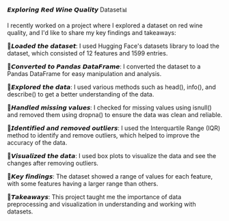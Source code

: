 𝙀𝙭𝙥𝙡𝙤𝙧𝙞𝙣𝙜 𝙍𝙚𝙙 𝙒𝙞𝙣𝙚 𝙌𝙪𝙖𝙡𝙞𝙩𝙮 Dataset📊

I recently worked on a project where I explored a dataset on red wine quality, and I'd like to share my key findings and takeaways:

📌𝙇𝙤𝙖𝙙𝙚𝙙 𝙩𝙝𝙚 𝙙𝙖𝙩𝙖𝙨𝙚𝙩: I used Hugging Face's datasets library to load the dataset, which consisted of 12 features and 1599 entries.

📌𝘾𝙤𝙣𝙫𝙚𝙧𝙩𝙚𝙙 𝙩𝙤 𝙋𝙖𝙣𝙙𝙖𝙨 𝘿𝙖𝙩𝙖𝙁𝙧𝙖𝙢𝙚: I converted the dataset to a Pandas DataFrame for easy manipulation and analysis.

📌𝙀𝙭𝙥𝙡𝙤𝙧𝙚𝙙 𝙩𝙝𝙚 𝙙𝙖𝙩𝙖: I used various methods such as head(), info(), and describe() to get a better understanding of the data.

📌𝙃𝙖𝙣𝙙𝙡𝙚𝙙 𝙢𝙞𝙨𝙨𝙞𝙣𝙜 𝙫𝙖𝙡𝙪𝙚𝙨: I checked for missing values using isnull() and removed them using dropna() to ensure the data was clean and reliable.

📌𝙄𝙙𝙚𝙣𝙩𝙞𝙛𝙞𝙚𝙙 𝙖𝙣𝙙 𝙧𝙚𝙢𝙤𝙫𝙚𝙙 𝙤𝙪𝙩𝙡𝙞𝙚𝙧𝙨: I used the Interquartile Range (IQR) method to identify and remove outliers, which helped to improve the accuracy of the data.

📌𝙑𝙞𝙨𝙪𝙖𝙡𝙞𝙯𝙚𝙙 𝙩𝙝𝙚 𝙙𝙖𝙩𝙖: I used box plots to visualize the data and see the changes after removing outliers.

📌𝙆𝙚𝙮 𝙛𝙞𝙣𝙙𝙞𝙣𝙜𝙨: The dataset showed a range of values for each feature, with some features having a larger range than others.

📌𝙏𝙖𝙠𝙚𝙖𝙬𝙖𝙮𝙨: This project taught me the importance of data preprocessing and visualization in understanding and working with datasets.
